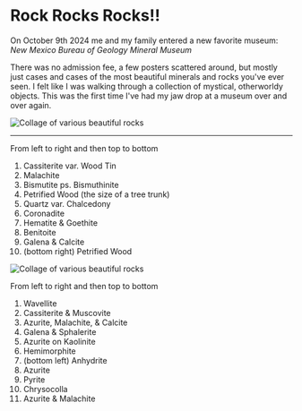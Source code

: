 # Rock Rocks Rocks!!

On October 9th 2024 me and my family entered a new favorite museum: *New Mexico Bureau of Geology Mineral Museum*

There was no admission fee, a few posters scattered around, but mostly just cases and cases of the most beautiful minerals and rocks you've ever seen. I felt like I was walking through a collection of mystical, otherworldy objects. This was the first time I've had my jaw drop at a museum over and over again. 

![Collage of various beautiful rocks](img/journal/NM-rocks/NM-rock-2.png)

--- 

From left to right and then top to bottom
1. Cassiterite var. Wood Tin
2. Malachite
3. Bismutite ps. Bismuthinite
4. Petrified Wood (the size of a tree trunk)
5. Quartz var. Chalcedony
6. Coronadite
7. Hematite & Goethite
8. Benitoite
9. Galena & Calcite
10. (bottom right) Petrified Wood

![Collage of various beautiful rocks](img/journal/NM-rocks/NM-rock-1.png)

From left to right and then top to bottom
1. Wavellite
2. Cassiterite & Muscovite
3. Azurite, Malachite, & Calcite
4. Galena & Sphalerite
5. Azurite on Kaolinite
6. Hemimorphite
7. (bottom left) Anhydrite
8. Azurite
9. Pyrite
10. Chrysocolla
11. Azurite & Malachite